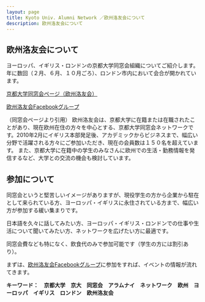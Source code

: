```yaml
---
layout: page
title: Kyoto Univ. Alumni Network ／欧州洛友会について
description: 欧州洛友会について
---
```


## 欧州洛友会について
ヨーロッパ、イギリス・ロンドンの京都大学同窓会組織についてご紹介します。
年に数回（２月、６月、１０月ごろ）、ロンドン市内において会合が開かれています。

[京都大学同窓会ページ（欧州洛友会）](http://hp.alumni.kyoto-u.ac.jp/about/compete/global/022.html)

[欧州洛友会Facebookグループ](https://www.facebook.com/groups/oushu.rakuyukai/)

（同窓会ページより引用）
欧州洛友会は、京都大学に在籍または在職されたことがあり、現在欧州在住の方々を中心とする、京都大学同窓会ネットワークです。2010年2月にイギリス本部発足後、アカデミックからビジネスまで、幅広い分野で活躍される方々にご参加いただき、現在の会員数は１５０名を超えています。
また、京都大学に在籍中の学生のみなさんに欧州での生活・勤務情報を発信するなど、大学との交流の機会も検討しています。


## 参加について

同窓会というと堅苦しいイメージがありますが、現役学生の方から企業から駐在として来られている方、ヨーロッパ・イギリスに永住されている方まで、幅広い方が参加する緩い集まりです。

日本語を久々に話してみたい方、ヨーロッパ・イギリス・ロンドンでの仕事や生活について聞いてみたい方、ネットワークを広げたい方に最適です。

同窓会費なども特になく、飲食代のみで参加可能です（学生の方には割引あり）。

まずは、[欧州洛友会Facebookグループ](https://www.facebook.com/groups/oushu.rakuyukai/)に参加をすれば、イベントの情報が流れてきます。


__キーワード：　京都大学　京大　同窓会　アラムナイ　ネットワーク　欧州　ヨーロッパ　イギリス　ロンドン　欧州洛友会__

